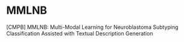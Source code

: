# MMLNB
[CMPB] MMLNB: Multi-Modal Learning for Neuroblastoma Subtyping Classification Assisted with Textual Description Generation
